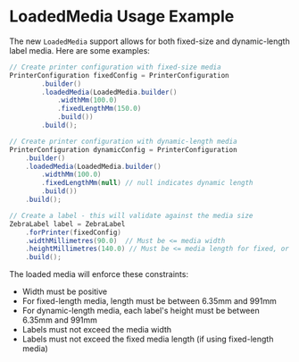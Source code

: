 # LoadedMedia Usage Example

The new `LoadedMedia` support allows for both fixed-size and dynamic-length label media. Here are some examples:

```java
// Create printer configuration with fixed-size media
PrinterConfiguration fixedConfig = PrinterConfiguration
        .builder()
        .loadedMedia(LoadedMedia.builder()
            .widthMm(100.0)
            .fixedLengthMm(150.0)
            .build())
        .build();

// Create printer configuration with dynamic-length media
PrinterConfiguration dynamicConfig = PrinterConfiguration
    .builder()
    .loadedMedia(LoadedMedia.builder()
        .widthMm(100.0)
        .fixedLengthMm(null) // null indicates dynamic length
        .build())
    .build();

// Create a label - this will validate against the media size
ZebraLabel label = ZebraLabel
    .forPrinter(fixedConfig)
    .widthMillimetres(90.0)  // Must be <= media width
    .heightMillimetres(140.0) // Must be <= media length for fixed, or within valid range for dynamic
    .build();
```

The loaded media will enforce these constraints:

- Width must be positive
- For fixed-length media, length must be between 6.35mm and 991mm
- For dynamic-length media, each label's height must be between 6.35mm and 991mm
- Labels must not exceed the media width
- Labels must not exceed the fixed media length (if using fixed-length media)
